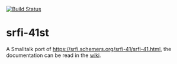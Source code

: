 [![Build Status](https://travis-ci.com/massimo-nocentini/srfi-41st.svg?branch=master)](https://travis-ci.com/massimo-nocentini/srfi-41st)

# srfi-41st
A Smalltalk port of https://srfi.schemers.org/srfi-41/srfi-41.html, the documentation can be read in the [wiki](https://github.com/massimo-nocentini/srfi-41st/wiki).
